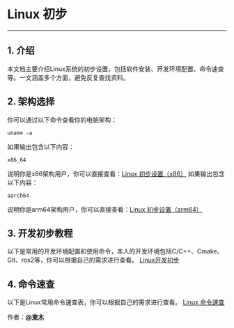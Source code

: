 # Linux 初步
---
## 1. 介绍
本文档主要介绍Linux系统的初步设置，包括软件安装、开发环境配置、命令速查等。一文涵盖多个方面，避免反复查找资料。
## 2. 架构选择
你可以通过以下命令查看你的电脑架构：
```shell
uname -a
```
如果输出包含以下内容：
```shell
x86_64
```
说明你是x86架构用户，你可以直接查看：[Linux 初步设置（x86）](Linux_x86.md)
如果输出包含以下内容：
```shell
aarch64
```
说明你是arm64架构用户，你可以直接查看：[Linux 初步设置（arm64）](Linux_arm64.md)
## 3. 开发初步教程
以下是常用的开发环境配置和使用命令，本人的开发环境包括C/C++、Cmake、Git、ros2等，你可以根据自己的需求进行查看。
   [Linux开发初步](Linux_development.md)

## 4. 命令速查
以下是Linux常用命令速查表，你可以根据自己的需求进行查看。
   [Linux 命令速查](Linux_basic_cmd.md)

作者：[**@東木**](https://github.com/VictorEastwood)
